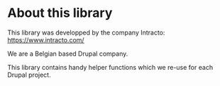 # About this library

This library was developped by the company Intracto:
https://www.intracto.com/

We are a Belgian based Drupal company. 

This library contains handy helper functions which we re-use for each Drupal project.  